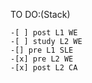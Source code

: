 TO DO:(Stack)

    -[ ] post L1 WE
    -[ ] study L2 WE
    -[] pre L1 SLE
    -[x] pre L2 WE
    -[x] post L2 CA
